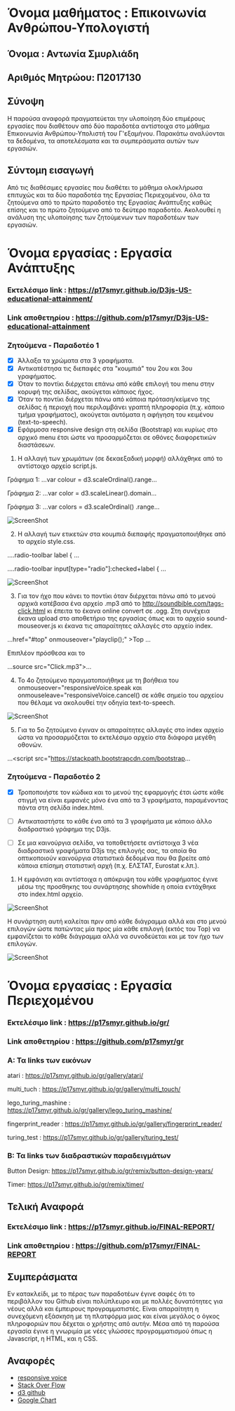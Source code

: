 # Όνομα μαθήματος : Επικοινωνία Ανθρώπου-Υπολογιστή
## Όνομα : Αντωνία Σμυρλιάδη
## Αριθμός Μητρώου: Π2017130

## Σύνοψη

Η παρούσα αναφορά πραγματεύεται την υλοποίηση δύο επιμέρους εργασίες που διαθέτουν από δύο παραδοτέα αντίστοιχα στο μάθημα Επικοινωνία Ανθρώπου-Υπολιστή του Γ'εξαμήνου. Παρακάτω αναλύονται τα δεδομένα, τα αποτελέσματα και τα συμπεράσματα αυτών των εργασιών.

##  Σύντομη εισαγωγή

Από τις διαθέσιμες εργασίες που διαθέτει το μάθημα ολοκλήρωσα επιτυχώς και τα δύο παραδοτέα της Εργασίας Περιεχομένου, όλα τα ζητούμενα από το πρώτο παραδοτέο της Εργασίας Ανάπτυξης καθώς επίσης και το πρώτο ζητούμενο από το δεύτερο παραδοτέο. Ακολουθεί η ανάλυση της υλοποίησης των ζητούμενων των παραδοτέων των εργασιών.


# Όνομα εργασίας : Εργασία Ανάπτυξης 

### Eκτελέσιμο link : https://p17smyr.github.io/D3js-US-educational-attainment/
### Link αποθετηρίου : https://github.com/p17smyr/D3js-US-educational-attainment
 
### Ζητούμενα - Παραδοτέο 1
 - [x] Άλλαξα τα χρώματα στα 3 γραφήματα.
 - [x] Αντικατέστησα τις διεπαφές στα "κουμπιά" του 2ου και 3ου γραφήματος.
 - [x] Όταν το ποντίκι διέρχεται επάνω από κάθε επιλογή του menu στην κορυφή της σελίδας, ακούγεται κάποιος ήχος.
 - [x] Όταν το ποντίκι διέρχεται πάνω από κάποια πρόταση/κείμενο της σελίδας ή περιοχή που περιλαμβάνει γραπτή πληροφορία (π.χ. κάποιο τμήμα γραφήματος), ακούγεται αυτόματα η αφήγηση του κειμένου (text-to-speech).
 - [x] Εφάρμοσα responsive design στη σελίδα (Bootstrap) και κυρίως στο αρχικό menu έτσι ώστε να προσαρμόζεται σε οθόνες διαφορετικών διαστάσεων.

1. Η αλλαγή των χρωμάτων (σε δεκαεξαδική μορφή) αλλάχθηκε από το αντίστοιχο αρχείο script.js.

Γράφημα 1: ...var colour = d3.scaleOrdinal().range...

Γράφημα 2: ...var color = d3.scaleLinear().domain...

Γράφημα 3: ...var colors = d3.scaleOrdinal() .range...

![ScreenShot](1.JPG)

2. Η αλλαγή των ετικετών στα κουμπιά διεπαφής πραγματοποιήθηκε από το αρχείο style.css.

....radio-toolbar label { ...

....radio-toolbar input[type="radio"]:checked+label { ...

![ScreenShot](2.JPG)

3. Για τον ήχο που κάνει το ποντίκι όταν διέρχεται πάνω από το μενού αρχικά κατέβασα ένα αρχείο .mp3 από το http://soundbible.com/tags-click.html κι έπειτα το έκανα online convert σε .ogg. Στη συνέχεια έκανα upload στο αποθετήριο της εργασίας όπως και το αρχείο sound-mouseover.js κι έκανα τις απαραίτητες αλλαγές στο αρχείο index.

...href="#top" onmouseover="playclip();" >Top</a></li> ...

Επιπλέον πρόσθεσα και το </script> <audio>

...source src="Click.mp3">...

4. Το 4ο ζητούμενο πραγματοποιήθηκε με τη βοήθεια του onmouseover="responsiveVoice.speak και onmouseleave="responsiveVoice.cancel() σε κάθε σημείο του αρχείου που θέλαμε να ακολουθεί την οδηγία text-to-speech.

![ScreenShot](3.JPG)

5. Για το 5ο ζητούμενο έγιναν οι απαραίτητες αλλαγές στο index αρχείο ώστα να προσαρμόζεται το εκτελέσιμο αρχείο στα διάφορα μεγέθη οθονών.

...<script src="https://stackpath.bootstrapcdn.com/bootstrap...

### Ζητούμενα - Παραδοτέο 2

- [x] Τροποποιήστε τον κώδικα και το μενού της εφαρμογής έτσι ώστε κάθε στιγμή να είναι εμφανές μόνο ένα από τα 3 γραφήματα, παραμένοντας πάντα στη σελίδα index.html.   
- [ ] Αντικαταστήστε το κάθε ένα από τα 3 γραφήματα με κάποιο άλλο διαδραστικό γράφημα της D3js.

- [ ] Σε μια καινούργια σελίδα, να τοποθετήσετε αντίστοιχα 3 νέα διαδραστικά γραφήματα D3js της επιλογής σας, τα οποία θα οπτικοποιούν καινούργια στατιστικά δεδομένα που θα βρείτε από κάποια επίσημη στατιστική αρχή (π.χ. ΕΛΣΤΑΤ, Eurostat κ.λπ.).

1. H εμφάνιση και αντίστοιχα η απόκρυψη του κάθε γραφήματος έγινε μέσω της προσθηκης του συνάρτησης showhide η οποία εντάχθηκε στο index.html αρχείο.

![ScreenShot](hide.JPG)

Η συνάρτηση αυτή καλείται πριν από κάθε διάγραμμα αλλά και στο μενού επιλογών ώστε πατώντας μία προς μία κάθε επιλογή (εκτός του Top) να εμφανίζεται το κάθε διάγραμμα αλλά να συνοδεύεται και με τον ήχο των επιλογών.

![ScreenShot](menu.JPG)


# Όνομα εργασίας : Εργασία Περιεχομένου
### Eκτελέσιμο link : https://p17smyr.github.io/gr/
### Link αποθετηρίου : https://github.com/p17smyr/gr

### A: Τα links των εικόνων
  atari : https://p17smyr.github.io/gr/gallery/atari/
  
  multi_tuch : https://p17smyr.github.io/gr/gallery/multi_touch/
  
  lego_turing_mashine : https://p17smyr.github.io/gr/gallery/lego_turing_mashine/
  
  fingerprint_reader : https://p17smyr.github.io/gr/gallery/fingerprint_reader/
  
  turing_test : https://p17smyr.github.io/gr/gallery/turing_test/
  
### Β: Τα links των διαδραστικών παραδειγμάτων
  Button Design: https://p17smyr.github.io/gr/remix/button-design-years/
  
  Timer: https://p17smyr.github.io/gr/remix/timer/


## Τελική Αναφορά  
### Eκτελέσιμο link : https://p17smyr.github.io/FINAL-REPORT/
### Link αποθετηρίου : https://github.com/p17smyr/FINAL-REPORT


## Συμπεράσματα

Εν κατακλείδι, με το πέρας των παραδοτέων έγινε σαφές ότι το περιβάλλον του Github είναι πολύπλευρο και με πολλές δυνατότητες για νέους αλλά και έμπειρους προγραμματιστές. Είναι απαραίτητη η συνεχόμενη εξάσκηση με τη πλατφόρμα μιας και είναι μεγάλος ο όγκος πληροφοριών που δέχεται ο χρήστης από αυτήν. Μέσα από τη παρούσα εργασία έγινε η γνωριμία με νέες γλώσσες προγραμματισμού όπως η Javascript, η HTML, και η CSS. 

## Αναφορές

* [responsive voice](https://responsivevoice.org/)
* [Stack Over Flow](https://stackoverflow.com/)
* [d3 github](https://github.com/d3/d3/wiki/Gallery)
* [Google Chart](https://developers.google.com/chart/interactive/docs/gallery)









